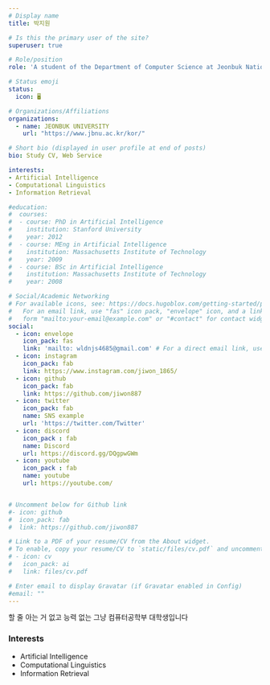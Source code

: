 ```yaml
---
# Display name
title: 박지원

# Is this the primary user of the site?
superuser: true

# Role/position
role: 'A student of the Department of Computer Science at Jeonbuk National University.' 

# Status emoji
status:
  icon: 🖥️

# Organizations/Affiliations
organizations: 
  - name: JEONBUK UNIVERSITY
    url: "https://www.jbnu.ac.kr/kor/"

# Short bio (displayed in user profile at end of posts)
bio: Study CV, Web Service

interests:
- Artificial Intelligence
- Computational Linguistics
- Information Retrieval

#education:
#  courses:
#  - course: PhD in Artificial Intelligence
#    institution: Stanford University
#    year: 2012
#  - course: MEng in Artificial Intelligence
#    institution: Massachusetts Institute of Technology
#    year: 2009
#  - course: BSc in Artificial Intelligence
#    institution: Massachusetts Institute of Technology
#    year: 2008

# Social/Academic Networking
# For available icons, see: https://docs.hugoblox.com/getting-started/page-builder/#icons
#   For an email link, use "fas" icon pack, "envelope" icon, and a link in the
#   form "mailto:your-email@example.com" or "#contact" for contact widget.
social:
  - icon: envelope
    icon_pack: fas
    link: 'mailto: wldnjs4685@gmail.com' # For a direct email link, use "mailto:test@example.org".
  - icon: instagram
    icon_pack: fab
    link: https://www.instagram.com/jiwon_1865/
  - icon: github
    icon_pack: fab
    link: https://github.com/jiwon887 
  - icon: twitter
    icon_pack: fab
    name: SNS example
    url: 'https://twitter.com/Twitter'
  - icon: discord
    icon_pack : fab
    name: Discord
    url: https://discord.gg/DQgpwGWm
  - icon: youtube
    icon_pack : fab
    name: youtube
    url: https://youtube.com/


# Uncomment below for Github link
#- icon: github
#  icon_pack: fab
#  link: https://github.com/jiwon887

# Link to a PDF of your resume/CV from the About widget.
# To enable, copy your resume/CV to `static/files/cv.pdf` and uncomment the lines below.
# - icon: cv
#   icon_pack: ai
#   link: files/cv.pdf

# Enter email to display Gravatar (if Gravatar enabled in Config)
#email: ""
---
```



할 줄 아는 거 없고 능력 없는 그냥 컴퓨터공학부 대학생입니다


<div class="interests">
    <h3>Interests</h3>
    <ul>
        <li><i class="fas fa-check-circle"></i> Artificial Intelligence</li>
        <li><i class="fas fa-check-circle"></i> Computational Linguistics</li>
        <li><i class="fas fa-check-circle"></i> Information Retrieval</li>
    </ul>
</div>
